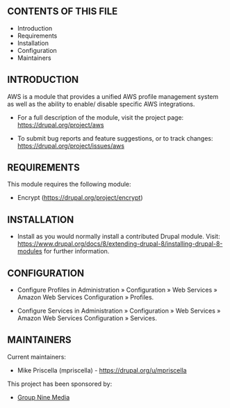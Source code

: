 CONTENTS OF THIS FILE
---------------------

 * Introduction
 * Requirements
 * Installation
 * Configuration
 * Maintainers


INTRODUCTION
------------

AWS is a module that provides a unified AWS profile management system as well
as the ability to enable/ disable specific AWS integrations.

 * For a full description of the module, visit the project page:
   https://drupal.org/project/aws

 * To submit bug reports and feature suggestions, or to track changes:
   https://drupal.org/project/issues/aws


REQUIREMENTS
------------

This module requires the following module:

 * Encrypt (https://drupal.org/project/encrypt)


INSTALLATION
------------

 * Install as you would normally install a contributed Drupal module. Visit:
   https://www.drupal.org/docs/8/extending-drupal-8/installing-drupal-8-modules
   for further information.


CONFIGURATION
-------------

 * Configure Profiles in Administration » Configuration » Web Services » Amazon Web Services Configuration » Profiles.


 * Configure Services in Administration » Configuration » Web Services » Amazon Web Services Configuration » Services.


MAINTAINERS
-----------

Current maintainers:
 * Mike Priscella (mpriscella) - https://drupal.org/u/mpriscella

This project has been sponsored by:
 * [Group Nine Media](https://www.drupal.org/group-nine-media-inc)
